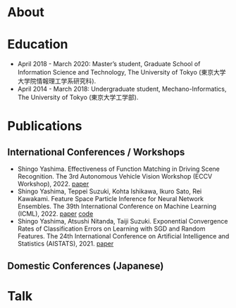 # About

# Education
- April 2018 - March 2020: Master’s student, Graduate School of Information Science and Technology, The University of Tokyo (東京大学大学院情報理工学系研究科).
- April 2014 - March 2018: Undergraduate student, Mechano-Informatics, The University of Tokyo (東京大学工学部).
# Publications
## International Conferences / Workshops
- Shingo Yashima. Effectiveness of Function Matching in Driving Scene Recognition. The 3rd Autonomous Vehicle Vision Workshop (ECCV Workshop), 2022. [paper](https://arxiv.org/abs/2208.09694)
- Shingo Yashima, Teppei Suzuki, Kohta Ishikawa, Ikuro Sato, Rei Kawakami. Feature Space Particle Inference for Neural Network Ensembles. The 39th International Conference on Machine Learning (ICML), 2022. [paper](https://proceedings.mlr.press/v162/yashima22a.html) [code](https://github.com/DensoITLab/featurePI)
- Shingo Yashima, Atsushi Nitanda, Taiji Suzuki. Exponential Convergence Rates of Classification Errors on Learning with SGD and Random Features. The 24th International Conference on Artificial Intelligence and Statistics (AISTATS), 2021. [paper](http://proceedings.mlr.press/v130/yashima21a.html)

## Domestic Conferences (Japanese)

# Talk
